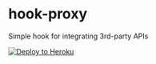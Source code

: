 # hook-proxy
Simple hook for integrating 3rd-party APIs

[![Deploy to Heroku](https://www.herokucdn.com/deploy/button.svg)](https://heroku.com/deploy)